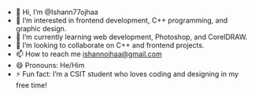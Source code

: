 - 👋 Hi, I’m @Ishann77ojhaa
- 👀 I’m interested in frontend development, C++ programming, and graphic design.
- 🌱 I’m currently learning web development, Photoshop, and CorelDRAW.
- 💞️ I’m looking to collaborate on  C++ and frontend projects.
- 📫 How to reach me ishannojhaa@gmail.com
- 😄 Pronouns:  He/Him
- ⚡ Fun fact: I’m a CSIT student who loves coding and designing in my free time!

<!---
Ishann77ojhaa/Ishann77ojhaa is a ✨ special ✨ repository because its `README.md` (this file) appears on your GitHub profile.
You can click the Preview link to take a look at your changes.
--->
